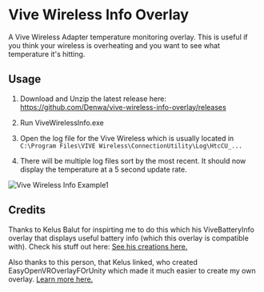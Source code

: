 # Vive Wireless Info Overlay
A Vive Wireless Adapter temperature monitoring overlay. This is useful if you think your wireless is overheating and you want to see what temperature it's hitting. 

## Usage
1) Download and Unzip the latest release here: https://github.com/Denwa/vive-wireless-info-overlay/releases
2) Run ViveWirelessInfo.exe
3) Open the log file for the Vive Wireless which is usually located in `C:\Program Files\VIVE Wireless\ConnectionUtility\Log\HtcCU_...`

4) There will be multiple log files sort by the most recent. It should now display the temperature at a 5 second update rate.

![Vive Wireless Info Example1](2018-11-06-PM_10_50_55.png)

## Credits 
Thanks to Kelus Balut for inspirting me to do this which his ViveBatteryInfo overlay that displays useful battery info (which this overlay is compatible with). Check his stuff out here: [See his creations here.](https://kleusbalut.booth.pm/items/969809)

Also thanks to this person, that Kelus linked, who created EasyOpenVROverlayFOrUnity which made it much easier to create my own overlay. [Learn more here.](https://sabowl.sakura.ne.jp/gpsnmeajp/unity/EasyOpenVROverlayForUnity/)

